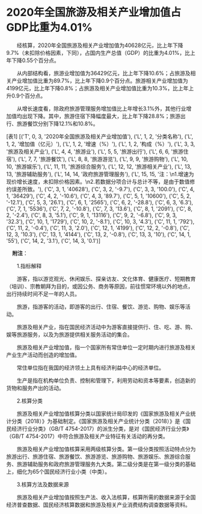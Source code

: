 # 2020年全国旅游及相关产业增加值占GDP比重为4.01%

　　经核算，2020年全国旅游及相关产业增加值为40628亿元，比上年下降9.7%（未扣除价格因素，下同），占国内生产总值（GDP）的比重为4.01%，比上年下降0.55个百分点。

　　从内部结构看，旅游业增加值为36429亿元，比上年下降10.6%；占旅游及相关产业增加值比重为89.7%，比上年下降0.9个百分点。旅游相关产业增加值为4199亿元，比上年下降0.8%；占旅游及相关产业增加值比重为10.3%，比上年上升0.9个百分点。

　　从增长速度看，除政府旅游管理服务增加值比上年增长3.1%外，其他行业增加值均出现下降。其中，旅游住宿下降幅度最大，比上年下降28.8%；旅游出行、旅游餐饮分别下降12.1%和10.8%。

[表1]
[('T', 0, 3, '2020年全国旅游及相关产业增加值'), ('L', 1, 2, '分类名称'), ('L', 1, 2, '增加值（亿元）'), ('L', 1, 2, '增速（%）'), ('L', 1, 2, '构成（%）'), ('L', 3, 3, '旅游及相关产业'), ('L', 4, 4, '旅游业'), ('L', 5, 5, '旅游出行'), ('L', 6, 6, '旅游住宿'), ('L', 7, 7, '旅游餐饮'), ('L', 8, 8, '旅游游览'), ('L', 9, 9, '旅游购物'), ('L', 10, 10, '旅游娱乐'), ('L', 11, 11, '旅游综合服务'), ('L', 12, 12, '旅游相关产业'), ('L', 13, 13, '旅游辅助服务'), ('L', 14, 14, '政府旅游管理服务'), ('L', 15, 15, '注：\n1.增速为现价增长速度，未扣除价格因素。\n2.若数据分项合计与总计不等，是由于数值修约误差所致。'), ('C', 3, 1, '40628'), ('C', 3, 2, '-9.7'), ('C', 3, 3, '100.0'), ('C', 4, 1, '36429'), ('C', 4, 2, '-10.6'), ('C', 4, 3, '89.7'), ('C', 5, 1, '10600'), ('C', 5, 2, '-12.1'), ('C', 5, 3, '26.1'), ('C', 6, 1, '2565'), ('C', 6, 2, '-28.8'), ('C', 6, 3, '6.3'), ('C', 7, 1, '5536'), ('C', 7, 2, '-10.8'), ('C', 7, 3, '13.6'), ('C', 8, 1, '2091'), ('C', 8, 2, '-2.4'), ('C', 8, 3, '5.1'), ('C', 9, 1, '13116'), ('C', 9, 2, '-6.8'), ('C', 9, 3, '32.3'), ('C', 10, 1, '1729'), ('C', 10, 2, '-8.1'), ('C', 10, 3, '4.3'), ('C', 11, 1, '792'), ('C', 11, 2, '-0.4'), ('C', 11, 3, '2.0'), ('C', 12, 1, '4199'), ('C', 12, 2, '-0.8'), ('C', 12, 3, '10.3'), ('C', 13, 1, '4144'), ('C', 13, 2, '-0.8'), ('C', 13, 3, '10'), ('C', 14, 1, '55'), ('C', 14, 2, '3.1'), ('C', 14, 3, '0.1')]

    **附注**：

　　1.指标解释

　　游客，指以游览观光、休闲娱乐、探亲访友、文化体育、健康医疗、短期教育（培训）、宗教朝拜为目的，或因公务、商务等原因，前往惯常环境以外的地点，出行持续时间不足一年的人员。

　　旅游，指游客的活动，即游客的出行、住宿、餐饮、游览、购物、娱乐等活动。

　　旅游及相关产业，指在国民经济活动中为游客直接提供行、住、吃、游、购、娱等旅游服务，以及为旅游提供相关服务活动的集合。

　　旅游及相关产业增加值，指一个国家所有常住单位一定时期内进行旅游及相关产业生产活动而创造的增加值。

　　常住单位指在我国的经济领土上具有经济利益中心的经济单位。

　　生产是指在机构单位负责、控制和管理下，利用劳动和资本等要素，创造新的货物和服务产出的活动。

　　2.核算分类

　　旅游及相关产业增加值核算分类以国家统计局印发的《国家旅游及相关产业统计分类（2018）》为基础制定。《国家旅游及相关产业统计分类（2018）》是《国民经济行业分类》（GB/T 4754-2017）的派生分类，是对《国民经济行业分类》（GB/T 4754-2017）中符合旅游及相关产业特征有关活动的再分类。

　　旅游及相关产业增加值核算采用两级核算分类。第一级分类按照活动特点分为旅游出行、旅游住宿、旅游餐饮、旅游游览、旅游购物、旅游娱乐、旅游综合服务、旅游辅助服务和政府旅游管理服务九大类。第二级分类是在第一级分类的基础上，细化为65个国民经济行业小类（中类）。

　　3.核算方法及数据来源

　　旅游及相关产业增加值按照生产法、收入法核算，核算所需的数据来源于全国经济普查数据、国民经济核算数据和旅游及相关产业消费结构调查数据等资料。